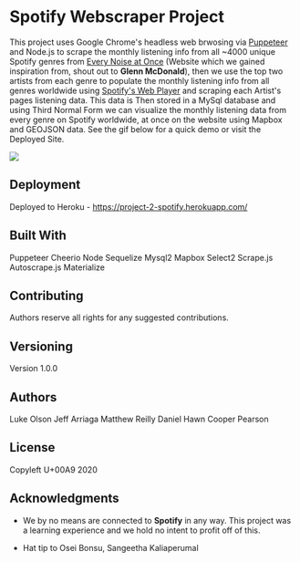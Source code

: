 # Spotify Webscraper Project

This project uses Google Chrome's headless web brwosing via [Puppeteer](https://developers.google.com/web/tools/puppeteer) and Node.js to scrape the monthly listening info from all ~4000 unique Spotify genres from [Every Noise at Once](http://everynoise.com/) (Website which we gained inspiration from, shout out to **Glenn McDonald**), then we use the top two artists from each genre to populate the monthly listening info from all genres worldwide using [Spotify's Web Player](http://open.spotify.com) and scraping each Artist's pages listening data. This data is Then stored in a MySql database and using Third Normal Form we can visualize the monthly listening data from every genre on Spotify worldwide, at once on the website using Mapbox and GEOJSON data. See the gif below for a quick demo or visit the Deployed Site.

![](SpotifyGenreMapGif.gif)


## Deployment

Deployed to Heroku - https://project-2-spotify.herokuapp.com/

## Built With

Puppeteer
Cheerio
Node
Sequelize
Mysql2
Mapbox
Select2
Scrape.js
Autoscrape.js
Materialize


## Contributing

Authors reserve all rights for any suggested contributions. 

## Versioning

Version 1.0.0

## Authors

Luke Olson
Jeff Arriaga
Matthew Reilly
Daniel Hawn
Cooper Pearson

## License

Copyleft U+00A9 2020

## Acknowledgments
* We by no means are connected to **Spotify** in any way. This project was a learning experience and we hold no intent to profit off of this.

* Hat tip to Osei Bonsu, Sangeetha Kaliaperumal

